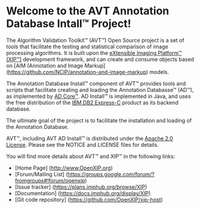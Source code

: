 Welcome to the AVT Annotation Database Intall&trade; Project!
===========================================================

The Algorithm Validation Toolkit&trade; (AVT&trade;) Open Source project is a set
of tools that facilitate the testing and statistical comparison of image processing
algorithms.  It is built upon the
[eXtensible Imaging Platform&trade; (XIP&trade;)](http://www.OpenXIP.org) development
framework, and can create and consume objects based
on [AIM (Annotation and Image Markup] (https://github.com/NCIP/annotation-and-image-markup)
models.  

The Annotation Database Install&trade; component of AVT&trade; provides tools and scripts
that facilitate creating and loading the Annotation Databasse&trade; (AD&trade;), as 
implemented by [AD Core&trade;](https://github.com/OpenXIP/avt-ad-core).
AD Install&trade; is implemented in Java, and uses the free distribution of the
[IBM DB2 Express-C](http://www-01.ibm.com/software/data/db2/express-c/download.html)
product as its backend database.

The ultimate goal of the project is to facilitate the installation and loading of the
Annotation Database.

AVT&trade;, including AVT AD Install&trade; is distributed under the
[Apache 2.0 License](http://opensource.org/licenses/Apache-2.0).
Please see the NOTICE and LICENSE files for details.

You will find more details about AVT&trade; and XIP&trade; in the following links:

*  [Home Page] (http://www.OpenXIP.org)
*  [Forum/Mailing List] (https://groups.google.com/forum/?fromgroups#!forum/openxip)
*  [Issue tracker] (https://plans.imphub.org/browse/XIP)
*  [Documentation] (https://docs.imphub.org/display/XIP)
*  [Git code repository] (https://github.com/OpenXIP/xip-host)
